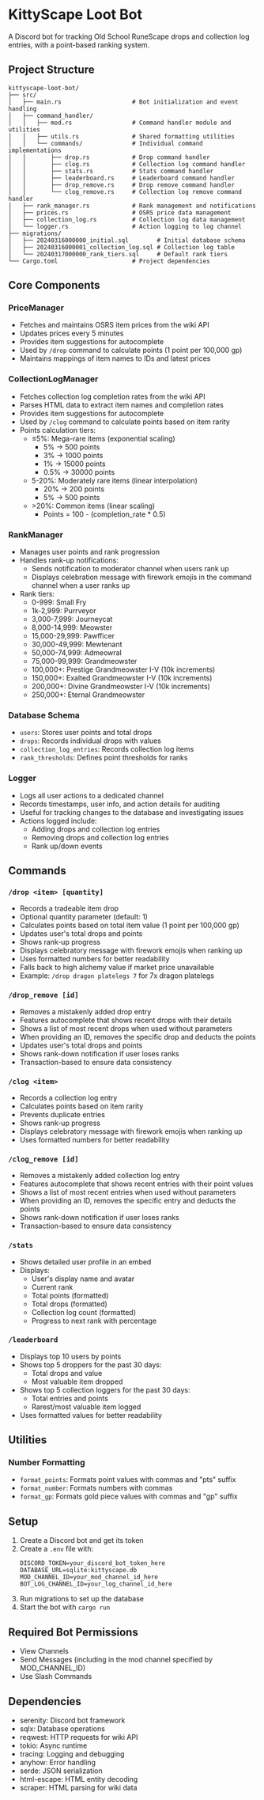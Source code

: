 # KittyScape Loot Bot

A Discord bot for tracking Old School RuneScape drops and collection log entries, with a point-based ranking system.

## Project Structure

```
kittyscape-loot-bot/
├── src/
│   ├── main.rs                    # Bot initialization and event handling
│   ├── command_handler/
│   │   ├── mod.rs                 # Command handler module and utilities
│   │   ├── utils.rs               # Shared formatting utilities
│   │   └── commands/              # Individual command implementations
│   │       ├── drop.rs            # Drop command handler
│   │       ├── clog.rs            # Collection log command handler
│   │       ├── stats.rs           # Stats command handler
│   │       ├── leaderboard.rs     # Leaderboard command handler
│   │       ├── drop_remove.rs     # Drop remove command handler
│   │       └── clog_remove.rs     # Collection log remove command handler
│   ├── rank_manager.rs            # Rank management and notifications
│   ├── prices.rs                  # OSRS price data management
│   ├── collection_log.rs          # Collection log data management
│   └── logger.rs                  # Action logging to log channel
├── migrations/
│   ├── 20240316000000_initial.sql        # Initial database schema
│   ├── 20240316000001_collection_log.sql # Collection log table
│   └── 20240317000000_rank_tiers.sql     # Default rank tiers
└── Cargo.toml                     # Project dependencies
```

## Core Components

### PriceManager
- Fetches and maintains OSRS item prices from the wiki API
- Updates prices every 5 minutes
- Provides item suggestions for autocomplete
- Used by `/drop` command to calculate points (1 point per 100,000 gp)
- Maintains mappings of item names to IDs and latest prices

### CollectionLogManager
- Fetches collection log completion rates from the wiki API
- Parses HTML data to extract item names and completion rates
- Provides item suggestions for autocomplete
- Used by `/clog` command to calculate points based on item rarity
- Points calculation tiers:
  - ≤5%: Mega-rare items (exponential scaling)
    - 5% → 500 points
    - 3% → 1000 points
    - 1% → 15000 points
    - 0.5% → 30000 points
  - 5-20%: Moderately rare items (linear interpolation)
    - 20% → 200 points
    - 5% → 500 points
  - \>20%: Common items (linear scaling)
    - Points = 100 - (completion_rate * 0.5)

### RankManager
- Manages user points and rank progression
- Handles rank-up notifications:
  - Sends notification to moderator channel when users rank up
  - Displays celebration message with firework emojis in the command channel when a user ranks up
- Rank tiers:
  - 0-999: Small Fry
  - 1k-2,999: Purrveyor
  - 3,000-7,999: Journeycat
  - 8,000-14,999: Meowster
  - 15,000-29,999: Pawfficer
  - 30,000-49,999: Mewtenant
  - 50,000-74,999: Admeowral
  - 75,000-99,999: Grandmeowster
  - 100,000+: Prestige Grandmeowster I-V (10k increments)
  - 150,000+: Exalted Grandmeowster I-V (10k increments)
  - 200,000+: Divine Grandmeowster I-V (10k increments)
  - 250,000+: Eternal Grandmeowster

### Database Schema
- `users`: Stores user points and total drops
- `drops`: Records individual drops with values
- `collection_log_entries`: Records collection log items
- `rank_thresholds`: Defines point thresholds for ranks

### Logger
- Logs all user actions to a dedicated channel
- Records timestamps, user info, and action details for auditing
- Useful for tracking changes to the database and investigating issues
- Actions logged include:
  - Adding drops and collection log entries
  - Removing drops and collection log entries
  - Rank up/down events

## Commands

### `/drop <item> [quantity]`
- Records a tradeable item drop
- Optional quantity parameter (default: 1)
- Calculates points based on total item value (1 point per 100,000 gp)
- Updates user's total drops and points
- Shows rank-up progress
- Displays celebratory message with firework emojis when ranking up
- Uses formatted numbers for better readability
- Falls back to high alchemy value if market price unavailable
- Example: `/drop dragon platelegs 7` for 7x dragon platelegs

### `/drop_remove [id]`
- Removes a mistakenly added drop entry
- Features autocomplete that shows recent drops with their details
- Shows a list of most recent drops when used without parameters
- When providing an ID, removes the specific drop and deducts the points
- Updates user's total drops and points
- Shows rank-down notification if user loses ranks
- Transaction-based to ensure data consistency

### `/clog <item>`
- Records a collection log entry
- Calculates points based on item rarity
- Prevents duplicate entries
- Shows rank-up progress
- Displays celebratory message with firework emojis when ranking up
- Uses formatted numbers for better readability

### `/clog_remove [id]`
- Removes a mistakenly added collection log entry
- Features autocomplete that shows recent entries with their point values
- Shows a list of most recent entries when used without parameters
- When providing an ID, removes the specific entry and deducts the points
- Shows rank-down notification if user loses ranks
- Transaction-based to ensure data consistency

### `/stats`
- Shows detailed user profile in an embed
- Displays:
  - User's display name and avatar
  - Current rank
  - Total points (formatted)
  - Total drops (formatted)
  - Collection log count (formatted)
  - Progress to next rank with percentage

### `/leaderboard`
- Displays top 10 users by points
- Shows top 5 droppers for the past 30 days:
  - Total drops and value
  - Most valuable item dropped
- Shows top 5 collection loggers for the past 30 days:
  - Total entries and points
  - Rarest/most valuable item logged
- Uses formatted values for better readability

## Utilities

### Number Formatting
- `format_points`: Formats point values with commas and "pts" suffix
- `format_number`: Formats numbers with commas
- `format_gp`: Formats gold piece values with commas and "gp" suffix

## Setup
1. Create a Discord bot and get its token
2. Create a `.env` file with:
   ```
   DISCORD_TOKEN=your_discord_bot_token_here
   DATABASE_URL=sqlite:kittyscape.db
   MOD_CHANNEL_ID=your_mod_channel_id_here
   BOT_LOG_CHANNEL_ID=your_log_channel_id_here
   ```
3. Run migrations to set up the database
4. Start the bot with `cargo run`

## Required Bot Permissions
- View Channels
- Send Messages (including in the mod channel specified by MOD_CHANNEL_ID)
- Use Slash Commands

## Dependencies
- serenity: Discord bot framework
- sqlx: Database operations
- reqwest: HTTP requests for wiki API
- tokio: Async runtime
- tracing: Logging and debugging
- anyhow: Error handling
- serde: JSON serialization
- html-escape: HTML entity decoding
- scraper: HTML parsing for wiki data 